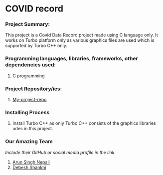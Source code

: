# COVID record 

### Project Summary:
This project is a Covid Data Record project made using C language only. It works on Turbo platform only as various graphics files are used which is supported by Turbo C++ only.

### Programming languages, libraries, frameworks, other dependencies used:
1. C programming


### Project Repository/ies:
1. [My-project-repo](https://github.com/trashhh-me/First-C-project)


### Installing Process
1. Install Turbo C++ as only Turbo C++ consists of the graphics libraries udes in this project.

### Our Amazing Team
*Include their GitHub or social media profile in the link*
1. [Arun Singh Nepali](https://github.com/trashhh-me/)
2. [Debesh Shankhi]()

